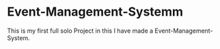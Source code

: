 # Event-Management-Systemm
This is my first full solo Project in this I have made a Event-Management-System.
